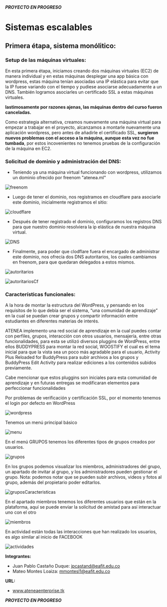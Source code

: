 ***PROYECTO EN PROGRESO***

# Sistemas escalables
## Primera étapa, sistema monólitico: 


### **Setup de las máquinas virtuales:**

En esta primera étapa, iniciamos creando dos máquinas virtuales (EC2) de manera individual y en estas máquinas desplegar una app básica con wordpress, estas máquina tenían asociadas una IP elástica para evitar que la IP fuese variando con el tiempo y pudiese asociarse adecuadamente a un DNS. También logramos asociarles un certificado SSL a estas máquinas virtuales.

**lastimosamente por razones ajenas, las máquinas dentro del curso fueron canceladas.**

Como estrategia alternativa, creamos nuevamente una máquina virtual para empezar a trabajar en el proyecto, alcanzamos a montarle nuevamente una aplicación wordpress, pero antes de añadirle el certificado SSL, **surgieron nuevos problemas con el acceso a la máquina, aunque esta vez no fue tumbada**, por estos incovenientes no tenemos pruebas de la configuración de la máquina en EC2.

### **Solicitud de dominio y administración del DNS:**

- Teniendo ya una máquina virtual funcionando con wordpress, utilizamos un dominio ofrecido por freenom "atenea.ml"

![freenom](images/img1.JPG)

- Luego de tener el dominio, nos registramos en cloudflare para asociarle este dominio, inicialmente registramos el sitio: 

![cloudflare](images/img2.JPG)

- Después de tener registrado el dominio, configuramos los registros DNS para que nuestro dominio resolviera la ip elástica de nuestra máquina virtual.

![DNS](images/img3.JPG)

- Finalmente, para poder que clodflare fuera el encargado de administrar este dominio, nos ofrecía dos DNS autoritarios, los cuales cambiamos en freenom, para que quedaran delegados a estos mismos. 

![autoritarios](images/img4.JPG)

![autoritariosCf](images/img5.JPG)


### **Características funcionales:**

A la hora de montar la estructura del WordPress, y pensando en los requisitos de lo que debía ser el sistema, “una comunidad de aprendizaje” en la cual se puedan crear grupos y compartir información entre estudiantes en diferentes materias de interés.

ATENEA implemento una red social de aprendizaje en la cual puedes contar con perfiles, grupos, interacción con otros usuarios, mensajería, entre otras funcionalidades, para esta se utilizó diversos pluggins de WordPress, entre ellos BUDDYPRESS para montar la red social, WOOSTIFY el cual es el tema inicial para que la vista sea un poco más agradable para el usuario, Activity Plus Reloaded for BuddyPress para subir archivos a los grupos y BuddyPress Edit Activity para realizar ediciones a los contenidos subidos previamente.  

Cabe mencionar que estos pluggins son iniciales para esta comunidad de aprendizaje y en futuras entregas se modificaran elementos para perfeccionar funcionalidades 

 

Por problemas de verificación y certificación SSL, por el momento tenemos el login por defecto en WordPress 

![wordpress](images/img6.jpg)

Tenemos un menú principal básico

![menu](images/img7.jpg)

En el menú GRUPOS tenemos los diferentes tipos de grupos creados por usuarios. 

![grupos](images/img8.jpg)

En los grupos podemos visualizar los miembros, administradores del grupo, un apartado de invitar al grupo, y los administradores pueden gestionar el grupo. 
Nota: podemos notar que se pueden subir archivos, videos y fotos al grupo, además del propietario poder editarlos. 

![gruposCaracteristicas](images/img9.jpg)

En el apartado miembros tenemos los diferentes usuarios que están en la plataforma, aquí se puede enviar la solicitud de amistad para así interactuar uno con el otro 

![miembros](images/img10.jpg)

En actividad están todas las interacciones que han realizado los usuarios, es algo similar al inicio de FACEBOOK 

![actividades](images/img11.jpg)

**Integrantes:**
- Juan Pablo Castaño Duque: jpcastand@eafit.edu.co
- Mateo Montes Loaiza: mmontesl1@eafit.edu.co

**URL:**
- www.ateneaenterprise.tk

***PROYECTO EN PROGRESO***

